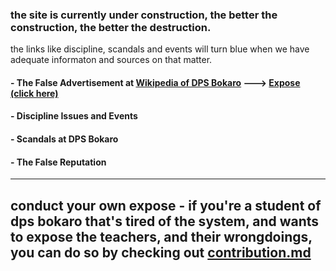 ### the site is currently under construction, the better the construction, the better the destruction. <br>
the links like discipline, scandals and events will turn blue when we have adequate informaton and sources on that matter.
#### - The False Advertisement at [Wikipedia of DPS Bokaro](https://en.wikipedia.org/wiki/Delhi_Public_School,_Bokaro) ---> [Expose (click here)](https://expose-dpsbokaro.github.io/wikipedia/)
#### - Discipline Issues and Events
#### - Scandals at DPS Bokaro
#### - The False Reputation
<hr>

## conduct your own expose - if you're a student of dps bokaro that's tired of the system, and wants to expose the teachers, and their wrongdoings, you can do so by checking out [contribution.md](https://expose-dpsbokaro.github.io/contribution)

